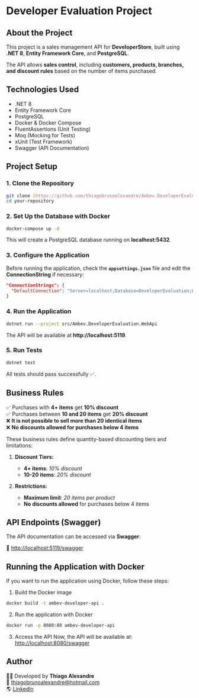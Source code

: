 # Developer Evaluation Project

## About the Project
This project is a sales management API for **DeveloperStore**, built using **.NET 8**, **Entity Framework Core**, and **PostgreSQL**.

The API allows **sales control**, including **customers, products, branches, and discount rules** based on the number of items purchased.

## Technologies Used
- .NET 8
- Entity Framework Core
- PostgreSQL
- Docker & Docker Compose
- FluentAssertions (Unit Testing)
- Moq (Mocking for Tests)
- xUnit (Test Framework)
- Swagger (API Documentation)

## Project Setup

### 1. Clone the Repository
```sh
git clone [https://github.com/thiagobrunoalexandre/Ambev.DeveloperEvaluation.git]
cd your-repository
```

### 2. Set Up the Database with Docker
```sh
docker-compose up -d
```
This will create a PostgreSQL database running on **localhost:5432**.

### 3. Configure the Application
Before running the application, check the **`appsettings.json`** file and edit the **ConnectionString** if necessary:
```json
"ConnectionStrings": {
  "DefaultConnection": "Server=localhost;Database=DeveloperEvaluation;User Id=sa;Password=Pass@word;TrustServerCertificate=True"
}
```

### 4. Run the Application
```sh
dotnet run --project src/Ambev.DeveloperEvaluation.WebApi
```
The API will be available at **http://localhost:5119**.

### 5. Run Tests
```sh
dotnet test
```
All tests should pass successfully ✅.

## Business Rules
✅ Purchases with **4+ items** get **10% discount**  
✅ Purchases between **10 and 20 items** get **20% discount**  
❌ **It is not possible to sell more than 20 identical items**  
❌ **No discounts allowed for purchases below 4 items**  

These business rules define quantity-based discounting tiers and limitations:

1. **Discount Tiers:**
   - **4+ items**: *10% discount*
   - **10-20 items**: *20% discount*

2. **Restrictions:**
   - **Maximum limit**: *20 items per product*
   - **No discounts allowed** for purchases below 4 items

## API Endpoints (Swagger)
The API documentation can be accessed via **Swagger**:

📌 [http://localhost:5119/swagger](http://localhost:5119/swagger)

## Running the Application with Docker
If you want to run the application using Docker, follow these steps:

1. Build the Docker image
```sh
docker build -t ambev-developer-api .
```

2. Run the application with Docker
```sh
docker run -p 8080:80 ambev-developer-api
```

3. Access the API
Now, the API will be available at:
[http://localhost:8080/swagger](http://localhost:8080/swagger)

## Author
👨‍💻 Developed by **Thiago Alexandre**  
📧 thiagobrunoalexandre@hotmail.com  
🌎 [LinkedIn](https://www.linkedin.com/in/thiago-alexandre-01705a14b)

